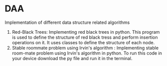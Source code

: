 # DAA
Implementation of different data structure related algorithms
1. Red-Black Trees: Implementing red black trees in python. This program is used to define the structure of red black tress and perform insertion operations on it. It uses classes to define the structure of each node.
2. Stable roommate problem using Irvin's algorithm : Implementing stable room-mate problem using Irvin's algorithm in python. To run this code in your device download the py file and run it in the terminal.
